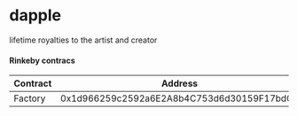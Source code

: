 # dapple

lifetime royalties to the artist and creator

#### Rinkeby contracs

| Contract | Address                                    |
| -------- | ------------------------------------------ |
| Factory  | 0x1d966259c2592a6E2A8b4C753d6d30159F17bdC1 |
